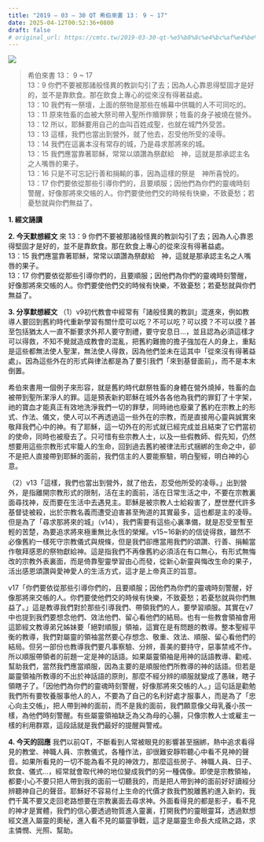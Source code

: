 ```yaml
---
title: "2019 – 03 – 30 QT 希伯來書 13： 9 ~ 17"
date: 2025-04-12T00:52:36+0800
draft: false
# original_url: https://cmtc.tw/2019-03-30-qt-%e5%b8%8c%e4%bc%af%e4%be%86%e6%9b%b8-13%ef%bc%9a-9-17
---
```


![](/images/qt.jpg)
> 希伯來書 13： 9 ~ 17  
> 13：9 你們不要被那諸般怪異的教訓勾引了去；因為人心靠恩得堅固才是好的，並不是靠飲食。那在飲食上專心的從來沒有得著益處。  
> 13：10 我們有一祭壇，上面的祭物是那些在帳幕中供職的人不可同吃的。  
> 13：11 原來牲畜的血被大祭司帶入聖所作贖罪祭；牲畜的身子被燒在營外。  
> 13：12 所以，耶穌要用自己的血叫百姓成聖，也就在城門外受苦。  
> 13：13 這樣，我們也當出到營外，就了他去，忍受他所受的凌辱。  
> 13：14 我們在這裏本沒有常存的城，乃是尋求那將來的城。  
> 13：15 我們應當靠著耶穌，常常以頌讚為祭獻給　神，這就是那承認主名之人嘴唇的果子。  
> 13：16 只是不可忘記行善和捐輸的事，因為這樣的祭是　神所喜悅的。  
> 13：17 你們要依從那些引導你們的，且要順服；因他們為你們的靈魂時刻警醒，好像那將來交帳的人。你們要使他們交的時候有快樂，不致憂愁；若憂愁就與你們無益了。

**1. 經文誦讀**

**2.  今天默想經文**
來 13：9 你們不要被那諸般怪異的教訓勾引了去；因為人心靠恩得堅固才是好的，並不是靠飲食。那在飲食上專心的從來沒有得著益處。  
13：15 我們應當靠著耶穌，常常以頌讚為祭獻給　神，這就是那承認主名之人嘴唇的果子。  
13：17 你們要依從那些引導你們的，且要順服；因他們為你們的靈魂時刻警醒，好像那將來交帳的人。你們要使他們交的時候有快樂，不致憂愁；若憂愁就與你們無益了。

**3. 分享默想經文**
（1）v9初代教會中經常有「諸般怪異的教訓」混進來，例如教導人要回到舊約時代重新學習有關什麼可以吃？不可以吃？可以摸？不可以摸？甚至包括猶太人一直不斷要求外邦人要守割禮，要守安息日…，並且認為必須這樣才可以得救，不知不覺就造成教會的混亂，把舊約難擔的擔子強加在人的身上，重點是這些都無法使人聖潔，無法使人得救，因為他們並未在這其中「從來沒有得著益處」。因為這些外在的形式與律法都是為了要引我們「來到基督面前」，而不是本末倒置。

希伯來書用一個例子來形容，就是舊約時代獻祭牲畜的身體在營外燒掉，牲畜的血被帶到聖所潔淨人的罪。這是預表新約耶穌在城外各各他為我們的罪釘了十字架，祂的寶血才能真正有效地洗淨我們一切的罪孽，同時祂也廢棄了舊約在宗教上的形式、作法、儀文，使人可以不再透過這一些外在的宗教，而是直接用心靈與誠實來敬拜我們心中的神。有了耶穌，這一切外在的形式就已經完成並且結束了它們當初的使命，同時也被廢去了。只可惜有些宗教人士，以及一些假教師、假先知，仍然想要用這些宗教形式牢籠人的生命，回到過去舊約被律法形式捆綁的生命之中，卻不是把人直接帶到耶穌的面前，我們信主的人要能察驗，明白聖經，明白神的心意。

（2）v13「這樣，我們也當出到營外，就了他去，忍受他所受的凌辱。」出到營外，是指離開宗教形式的限制，活在主的面前，活在日常生活之中，不要在宗教裏面尋找神，反而要在生活中去遇見主。耶穌是被宗教人士給殺害了，歷世歷代許多基督徒被殺，出於宗教名義而遭受迫害甚至殉道的其實最多，這也都是主的凌辱。但是為了「尋求那將來的城」（v14），我們需要有這些心裏準備，就是忍受至暫至輕的苦楚，為要追求將來極重無比永恆的榮耀。v15\~16新約的信徒得救，雖然不必像舊約一樣死守宗教儀式與規條，但是我們卻應當用我們的頌讚、行善、捐輸當作敬拜感恩的祭物獻給神。這是指我們不再像舊約必須活在有口無心，有形式無悔改的宗教外表裏面，而是倚靠聖靈學習由心而發，從新心新靈與悔改生命的果子，活出感恩頌讚與愛神愛人的生活方式，這才是上帝真正的旨意。

v17「你們要依從那些引導你們的，且要順服；因他們為你們的靈魂時刻警醒，好像那將來交帳的人。你們要使他們交的時候有快樂，不致憂愁；若憂愁就與你們無益了。」這是教導我們對於那些引導我們、帶領我們的人，要學習順服。其實在v7中也提到我們要想念他們、效法他們、留心看他們的結局。也有一些教會領袖會用這節經文教導弟兄姊妹要「絕對順服」領袖，這實在是有問題的教導。整本聖經平衡的教導，我們對屬靈的領袖當然要心存想念、敬重、效法、順服、留心看他們的結局。但另一部份也教導我們要凡事察驗、分辨，善美的要持守，惡事禁戒不作。所以順服帶領者的前題一定是神的話語。如果屬靈領袖是用神的話語教導、勸戒、幫助我們，當然我們應當順服，因為主要的是順服他們所教導的神的話語。但若是屬靈領袖所教導的不出於神話語的原則，那麼不經分辨的順服就變成了愚昧，瞎子領瞎子了。「因他們為你們的靈魂時刻警醒，好像那將來交帳的人。」這句話是勸勉我們所有要牧養服事他人的人，不要為了自己的名利好處才服事人，而是為了「忠心向主交帳」，把人帶到神的面前，而不是我的面前，我們願意像父母乳養小孩一樣，為他們時刻警醒。有些屬靈領袖缺乏為父為母的心腸，只像宗教人士或雇主一樣的利用群眾，這段話就是我們最好的提醒與警戒。

**4. 今天的回應**
我們以前QT，不斷看到人常被眼見的影響甚至捆綁，熱中追求看得見的教堂、神職人員、宗教儀式，各種作法，卻很難安靜聆聽心中看不見神的聲音。如果所看見的一切不能為看不見的神效力，那麼這些房子、神職人員、日子、飲食、儀式…，經常就會取代神的地位變成我們的另一種偶像。即使是宗教領袖，都要小心不要只把人帶到我的面前一切聽我的，而是把人帶到神的面前好好讀經分辨聽神自己的聲音。耶穌好不容易付上生命的代價才救我們脫離舊約進入新約，我們千萬不要又走回老路想要在宗教裏面去尋求神。外面看得見的都是影子，看不見的神才是實體，我們的信心要透過物質進入靈裏，打開我們的靈眼靈耳，透過默想經文進入屬靈的奧秘，進入看不見的屬靈爭戰，這才是屬靈生命長大成熟之路，求主憐憫、光照、幫助。
